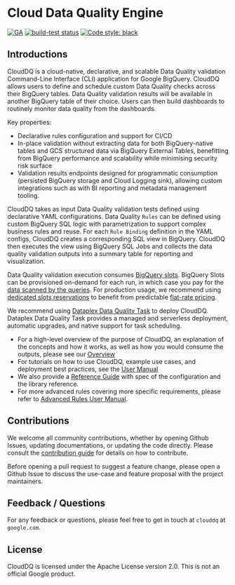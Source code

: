 # Cloud Data Quality Engine

[![GA](https://badgen.net/badge/status/GA/1E90FF)](https://badgen.net/badge/status/GA/1E90FF)
[![build-test status](https://github.com/GoogleCloudPlatform/cloud-data-quality/actions/workflows/build-test.yml/badge.svg)](https://github.com/GoogleCloudPlatform/cloud-data-quality/actions/workflows/build-test.yml)
[![Code style: black](https://img.shields.io/badge/code%20style-black-000000.svg)](https://github.com/ambv/black)

## Introductions

CloudDQ is a cloud-native, declarative, and scalable Data Quality validation Command-Line Interface (CLI) application for Google BigQuery. CloudDQ allows users to define and schedule custom Data Quality checks across their BigQuery tables. Data Quality validation results will be available in another BigQuery table of their choice. Users can then build dashboards to routinely monitor data quality from the dashboards.

Key properties:
- Declarative rules configuration and support for CI/CD
- In-place validation without extracting data for both BigQuery-native tables and GCS structured data via BigQuery External Tables, benefitting from BigQuery performance and scalability while minimising security risk surface
- Validation results endpoints designed for programmatic consumption (persisted BigQuery storage and Cloud Logging sink), allowing custom integrations such as with BI reporting and metadata management tooling.

CloudDQ takes as input Data Quality validation tests defined using declarative YAML configurations. Data Quality `Rules` can be defined using custom BigQuery SQL logic with parametrization to support complex business rules and reuse. For each `Rule Binding` definition in the YAML configs, CloudDQ creates a corresponding SQL view in BigQuery. CloudDQ then executes the view using BigQuery SQL Jobs and collects the data quality validation outputs into a summary table for reporting and visualization.

Data Quality validation execution consumes [BigQuery slots](https://cloud.google.com/bigquery/docs/slots). BigQuery Slots can be provisioned on-demand for each run, in which case you pay for the [data scanned by the queries](https://cloud.google.com/bigquery/pricing#on_demand_pricing). For production usage, we recommend using [dedicated slots reservations](https://cloud.google.com/bigquery/docs/reservations-intro) to benefit from predictable [flat-rate pricing](https://cloud.google.com/bigquery/pricing#flat-rate_pricing).

We recommend using [Dataplex Data Quality Task](https://cloud.google.com/dataplex/docs/check-data-quality) to deploy CloudDQ. Dataplex Data Quality Task provides a managed and serverless deployment, automatic upgrades, and native support for task scheduling.

* For a high-level overview of the purpose of CloudDQ, an explanation of the concepts and how it works, as well as how you would consume the outputs, please see our [Overview](OVERVIEW.md)
* For tutorials on how to use CloudDQ, example use cases, and deployment best practices, see the [User Manual](USERMANUAL.md)
* We also provide a [Reference Guide](REFERENCE.md) with spec of the configuration and the library reference.
* For more advanced rules covering more specific requirements, please refer to [Advanced Rules User Manual](docs/examples/advanced_rules/USERMANUAL.md).

## Contributions

We welcome all community contributions, whether by opening Github Issues, updating documentations, or updating the code directly. Please consult the [contribution guide](CONTRIBUTING.md) for details on how to contribute. 

Before opening a pull request to suggest a feature change, please open a Github Issue to discuss the use-case and feature proposal with the project maintainers.


## Feedback / Questions

For any feedback or questions, please feel free to get in touch  at `clouddq` at `google.com`.


## License

CloudDQ is licensed under the Apache License version 2.0. This is not an official Google product.
